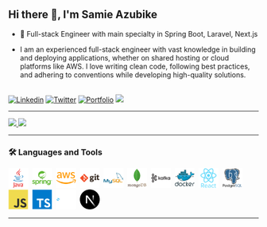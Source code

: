 <!-- ![](./twitter%20cover%204.jpg) -->
## Hi there 👋, I'm Samie Azubike  

- 🌱 Full-stack Engineer with main specialty in Spring Boot, Laravel, Next.js

- I am an experienced full-stack engineer with vast knowledge in building and deploying applications, whether on shared hosting or cloud platforms like AWS. I love writing clean code, following best practices, and adhering to conventions while developing high-quality solutions.


<!-- - ✍ I'm more focused on building creative web applications and efficient solutions to complex technical challenges. Also
- 💞️ Looking to collaborate with other programmer working on project.
- 🟢 Available to work on startup project and also with businesses.
- 👀 I’m interested in systems programming, music(piano and bass guitar), reading.
- 📫 How to reach me <codewithsamie@gmail.com>
- 📗 <a href="https://drive.google.com/file/d/1WxB_jdGeLqkyTyiJOE1Ody7CGp0942oJ/view?usp=sharing">My resume</a> -->

<!-- ### [live site](link) 
![image](link) -->
<br>
<a href="https://www.linkedin.com/in/samieteq/" ><img alt="Linkedin" src="https://img.shields.io/badge/LinkedIn-0077B5?style=for-the-badge&logo=linkedin&logoColor=white"></a>
<a href="https://twitter.com/samieteq" ><img alt="Twitter" src="https://img.shields.io/badge/Twitter-1DA1F2?style=for-the-badge&logo=twitter&logoColor=white"></a>
<a href="https://www.notion.so/Samie-Azubike-1c91b9cec97180609c1fe836be37c4b7?source=copy_link"><img alt="Portfolio" src="https://img.shields.io/badge/portfolio-%2312100E.svg?&style=for-the-badge&logo=superuser&logoColor=white"></a>
<a href = "mailto:samieazubike@gmail.com"><img src="https://img.shields.io/badge/-Gmail-%23333?style=for-the-badge&logo=gmail&logoColor=white" target="_blank"></a>

---
<p align="left">
<a href="https://github.com/samiecode/samiecode">
 <img width="450px" src="https://github-readme-stats.vercel.app/api?username=samiecode&title_color=ffffff&theme=vue-dark&show_icons=true&count_private=true&hide_border=true" />
</a><a href="https://github.com/samiecode/samiecode">
 <img height="177em" src="https://github-readme-stats.vercel.app/api/top-langs/?username=samiecode&title_color=ffffff&theme=vue-dark&show_icons=true&count_private=true&hide_border=true&layout=compact&langs_count=8&hide=css,html,dockerfile,freemarker,blade,scss" />
</a>
</p>

<p></p>

---

### :hammer_and_wrench: Languages and Tools

<div>
  <img src="https://github.com/devicons/devicon/blob/master/icons/java/java-original-wordmark.svg" title="Java" alt="Java" width="40" height="40"/>&nbsp;
  <img src="https://github.com/devicons/devicon/blob/master/icons/spring/spring-original-wordmark.svg" title="Spring" alt="Spring" width="40" height="40"/>&nbsp;
 <img src="https://github.com/devicons/devicon/blob/master/icons/amazonwebservices/amazonwebservices-plain-wordmark.svg" title="AWS" alt="AWS" width="40" height="40"/>&nbsp;
  <img src="https://github.com/devicons/devicon/blob/master/icons/git/git-original-wordmark.svg" title="Git" **alt="Git" width="40" height="40"/>&nbsp;
  <img src="https://github.com/devicons/devicon/blob/master/icons/mysql/mysql-original-wordmark.svg" title="mysql" **alt="mysql" width="40" height="40"/>&nbsp;
  <img src="https://github.com/devicons/devicon/blob/master/icons/mongodb/mongodb-original-wordmark.svg" title="MongoDb" **alt="MongoDb" width="40" height="40"/>&nbsp;
  <img src="https://github.com/devicons/devicon/blob/master/icons/apachekafka/apachekafka-original-wordmark.svg" title="apachekafka" **alt="apachekafka" width="40" height="40"/>&nbsp;
  <img src="https://github.com/devicons/devicon/blob/master/icons/docker/docker-original-wordmark.svg" title="docker" **alt="docker" width="40" height="40"/>&nbsp;  
  <img src="https://github.com/devicons/devicon/blob/master/icons/react/react-original-wordmark.svg" title="react" **alt="react" width="40" height="40"/>&nbsp;  
  <img src="https://github.com/devicons/devicon/blob/master/icons/postgresql/postgresql-original-wordmark.svg" title="postgresql" **alt="postgresql" width="40" height="40"/>&nbsp;  
  <img src="https://github.com/devicons/devicon/blob/master/icons/javascript/javascript-original.svg" title="javascript" **alt="javascript" width="40" height="40"/>&nbsp;
  <img src="https://github.com/devicons/devicon/blob/master/icons/typescript/typescript-original.svg" title="typescript" **alt="typescript" width="40" height="40"/>&nbsp;
   <img src="https://github.com/devicons/devicon/blob/master/icons/tailwindcss/tailwindcss-original-wordmark.svg" title="tailwindcss" **alt="tailwindcss" width="40" height="40"/>&nbsp;
  <img src="https://github.com/devicons/devicon/blob/master/icons/nextjs/nextjs-original.svg" title="nextjs" **alt="nextjs" width="40" height="40"/>&nbsp;
  </div>
  
  ---
<!-- [![An image of @samiecode's Holopin badges, which is a link to view their full Holopin profile](https://holopin.me/samiecode)](https://holopin.io/@samiecode) -->

